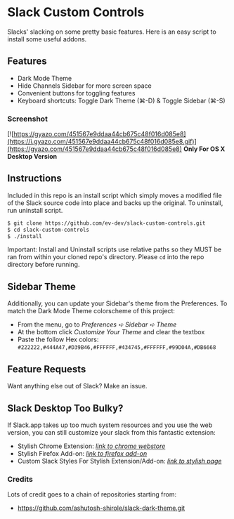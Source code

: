 # Slack Custom Controls
Slacks' slacking on some pretty basic features. Here is an easy script to install some useful addons.

## Features
- Dark Mode Theme
- Hide Channels Sidebar for more screen space
- Convenient buttons for toggling features
- Keyboard shortcuts:  Toggle Dark Theme (⌘-D) & Toggle Sidebar (⌘-S)

### Screenshot
[![https://gyazo.com/451567e9ddaa44cb675c48f016d085e8](https://i.gyazo.com/451567e9ddaa44cb675c48f016d085e8.gif)](https://gyazo.com/451567e9ddaa44cb675c48f016d085e8)
**__Only For OS X Desktop Version__**

## Instructions
Included in this repo is an install script which simply moves a modified file of the Slack source code into place and backs up the original. To uninstall, run uninstall script. 

```bash
$ git clone https://github.com/ev-dev/slack-custom-controls.git
$ cd slack-custom-controls
$ ./install
```

Important: Install and Uninstall scripts use relative paths so they MUST be ran from within your cloned repo's directory. Please `cd` into the repo directory before running.

## Sidebar Theme
Additionally, you can update your Sidebar's theme from the Preferences. To match the Dark Mode Theme colorscheme of this project:
- From the menu, go to _Preferences_ *➪* _Sidebar_ *➪* _Theme_
- At the bottom click _Customize Your Theme_ and clear the textbox
- Paste the follow Hex colors:  `#222222,#444A47,#D39B46,#FFFFFF,#434745,#FFFFFF,#99D04A,#DB6668`

## Feature Requests
Want anything else out of Slack? Make an issue.

## Slack Desktop Too **Bulky**?
If Slack.app takes up too much system resources and you use the web version, you can still customize your slack from this fantastic extension:
- Stylish Chrome Extension:  [_link to chrome webstore_](https://chrome.google.com/webstore/detail/stylish-custom-themes-for/fjnbnpbmkenffdnngjfgmeleoegfcff)
- Stylish Firefox Add-on:  [_link to firefox add-on_](https://addons.mozilla.org/en-US/firefox/addon/stylish/)
- Custom Slack Styles For Stylish Extension/Add-on:  [_link to stylish page_](https://userstyles.org/styles/browse?search_terms=slack)

### Credits
Lots of credit goes to a chain of repositories starting from:
- https://github.com/ashutosh-shirole/slack-dark-theme.git
